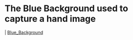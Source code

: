 
# The Blue Background used to capture a hand image

| [Blue_Background](/resources/blue_background.jpg) 
